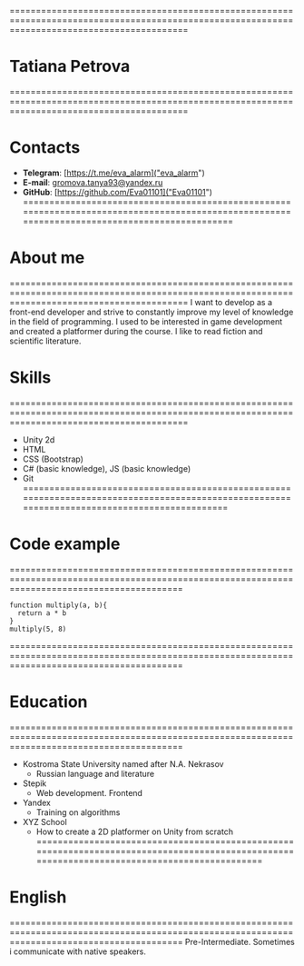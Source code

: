 ==============================================================================================================================================
# Tatiana Petrova
==============================================================================================================================================
# Contacts
 * **Telegram**: [https://t.me/eva_alarm]("eva_alarm")
 * **E-mail**: gromova.tanya93@yandex.ru
 * **GitHub**: [https://github.com/Eva01101]("Eva01101")
==============================================================================================================================================
# About me
==============================================================================================================================================
I want to develop as a front-end developer and strive to constantly improve my level of knowledge in the field of programming. 
I used to be interested in game development and created a platformer during the course. I like to read fiction and scientific literature. 
# Skills
==============================================================================================================================================
 * Unity 2d
 * HTML
 * CSS (Bootstrap)
 * C# (basic knowledge), JS (basic knowledge)
 * Git
=============================================================================================================================================
# Code example
=============================================================================================================================================
```
function multiply(a, b){
  return a * b
}
multiply(5, 8)
```
=============================================================================================================================================
# Education
=============================================================================================================================================
 * Kostroma State University named after N.A. Nekrasov
    + Russian language and literature
 * Stepik
    + Web development. Frontend
 * Yandex
    + Training on algorithms
 * XYZ School
    + How to create a 2D platformer on Unity from scratch
=============================================================================================================================================
# English
=============================================================================================================================================
Pre-Intermediate.
Sometimes i communicate with native speakers.
